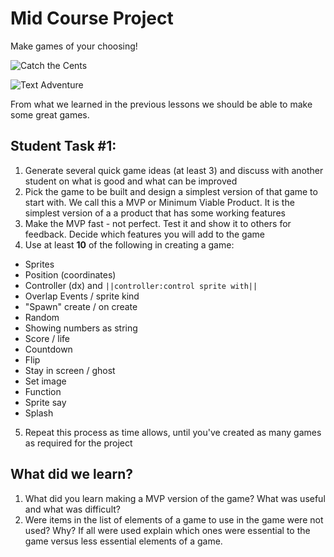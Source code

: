 # Mid Course Project

Make games of your choosing!

![Catch the Cents](/static/courses/csintro1/motion-and-events/catch-the-cents.gif)

![Text Adventure](/static/courses/csintro1/motion-and-events/text-adventure.gif)

From what we learned in the previous lessons we should be able to make some great games. 

## Student Task #1:

1. Generate several quick game ideas (at least 3) and discuss with another student on what is good and what can be improved
2. Pick the game to be built and design a simplest version of that game to start with. We call this a MVP or Minimum Viable Product.  It is the simplest version of a a product that has some working features
3.  Make the MVP fast - not perfect.  Test it and show it to others for feedback.  Decide which features you will add to the game
4. Use at least **10** of the following in creating a game:
  * Sprites
  * Position (coordinates)
  * Controller (dx) and ``||controller:control sprite with||``
  * Overlap Events / sprite kind
  * "Spawn" create / on create
  * Random
  * Showing numbers as string
  * Score / life
  * Countdown
  * Flip
  * Stay in screen / ghost
  * Set image
  * Function
  * Sprite say
  * Splash
5. Repeat this process as time allows, until you've created as many games as required for the project

## What did we learn? 

1. What did you learn making a MVP version of the game?  What was useful and what was difficult?
2. Were items in the list of elements of a game to use in the game were not used?  Why? If all were used explain which ones were essential to the game versus less essential elements of a game.
